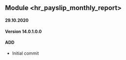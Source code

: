 ## Module <hr_payslip_monthly_report>

#### 29.10.2020
#### Version 14.0.1.0.0
#### ADD
- Initial commit

